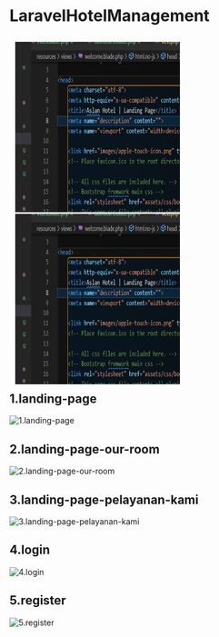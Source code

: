 # LaravelHotelManagement

<div class="head" style="float:left; padding:10px;">
<img src="myread/screenshots/contoh1.png" style="height :300px; width:60%;text-align:center;">
<img src="myread/screenshots/contoh1.png" style="height :300px; width:60%;text-align:center;">
</div>

## 1.landing-page
![1.landing-page](/uploads/a3f17ac2e0ec64d91abe68eb5149596d/1.landing-page.png)

## 2.landing-page-our-room
![2.landing-page-our-room](/uploads/0cf8631ea2526a4f59a5893eb63f6d67/2.landing-page-our-room.png)

## 3.landing-page-pelayanan-kami
![3.landing-page-pelayanan-kami](/uploads/b36b07570ccacf0f1a51c85caf6d6108/3.landing-page-pelayanan-kami.png)

## 4.login
![4.login](/uploads/fa78988b9985f765bafef7894b3620dc/4.login.png)

## 5.register
![5.register](/uploads/4604688dee27ff8f839f53a28d194de0/5.register.png)
